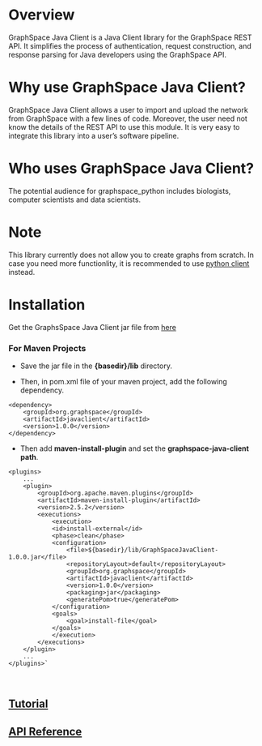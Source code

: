 # Overview
GraphSpace Java Client is a Java Client library for the GraphSpace REST API. It simplifies the process of authentication, request construction, and response parsing for Java developers using the GraphSpace API.

# Why use GraphSpace Java Client?
GraphSpace Java Client allows a user to import and upload the network from GraphSpace with a few lines of code. Moreover, the user need not know the details of the REST API to use this module. It is very easy to integrate this library into a user’s software pipeline.

# Who uses  GraphSpace Java Client?
The potential audience for graphspace_python includes biologists, computer scientists and data scientists.

# Note
This library currently does not allow you to create graphs from scratch. In case you need more functionlity, it is recommended to use [python client](https://graphspace-python.readthedocs.io) instead.

# Installation
Get the GraphsSpace Java Client jar file from [here](https://github.com/Murali-group/CyGraphSpace/blob/develop/apps/GraphSpaceJavaClient-1.0.0.jar)

### For Maven Projects

- Save the jar file in the **{basedir}/lib** directory.

- Then, in pom.xml file of your maven project, add the following dependency.

```
<dependency>
    <groupId>org.graphspace</groupId>
    <artifactId>javaclient</artifactId>
    <version>1.0.0</version>
</dependency>
```
- Then add **maven-install-plugin** and set the **graphspace-java-client path**.

```
<plugins>
    ...
    <plugin>
        <groupId>org.apache.maven.plugins</groupId>
        <artifactId>maven-install-plugin</artifactId>
        <version>2.5.2</version>
        <executions>
            <execution>
            <id>install-external</id>
            <phase>clean</phase>
            <configuration>
                <file>${basedir}/lib/GraphSpaceJavaClient-1.0.0.jar</file>
                <repositoryLayout>default</repositoryLayout>
                <groupId>org.graphspace</groupId>
                <artifactId>javaclient</artifactId>
                <version>1.0.0</version>
                <packaging>jar</packaging>
                <generatePom>true</generatePom>
            </configuration>
            <goals>
                <goal>install-file</goal>
            </goals>
            </execution>
        </executions>
    </plugin>
    ...
</plugins>`
```
<br/>

## [Tutorial](/graphspace-java-client/tutorial.md)

## [API Reference](https://cygraphspace.github.io/javaclientdocs/)
